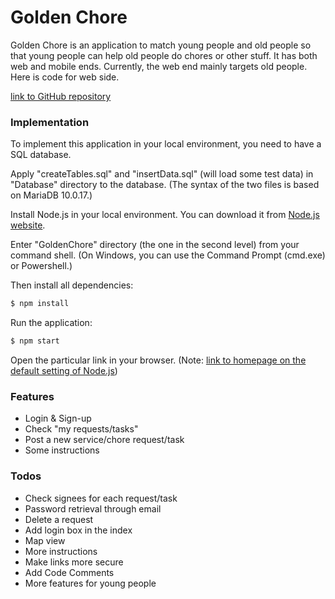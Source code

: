 # Golden Chore

Golden Chore is an application to match young people and old people so that young people can help old people do chores or other stuff. It has both web and mobile ends. Currently, the web end mainly targets old people. Here is code for web side.

[link to GitHub repository](https://github.com/taowu100/GoldenChore)

### Implementation

To implement this application in your local environment, you need to have a SQL database.

Apply "createTables.sql" and "insertData.sql" (will load some test data) in "Database" directory to the database. (The syntax of the two files is based on MariaDB 10.0.17.)

Install Node.js in your local environment. You can download it from [Node.js website](https://nodejs.org/en/download/).

Enter "GoldenChore" directory (the one in the second level) from your command shell. (On Windows, you can use the Command Prompt (cmd.exe) or Powershell.)

Then install all dependencies:

```sh
$ npm install
```

Run the application:

```sh
$ npm start
```

Open the particular link in your browser. (Note: [link to homepage on the default setting of Node.js](http://localhost:3000/home))

### Features

 - Login & Sign-up
 - Check "my requests/tasks"
 - Post a new service/chore request/task
 - Some instructions

### Todos

 - Check signees for each request/task
 - Password retrieval through email
 - Delete a request
 - Add login box in the index
 - Map view
 - More instructions
 - Make links more secure
 - Add Code Comments
 - More features for young people